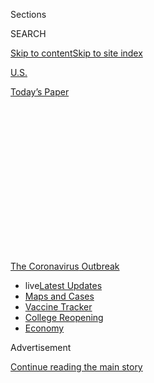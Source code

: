 <div id="app">

<div>

<div>

<div>

<div class="NYTAppHideMasthead css-1q2w90k e1suatyy0">

<div class="section css-ui9rw0 e1suatyy2">

<div class="css-eph4ug er09x8g0">

<div class="css-6n7j50">

</div>

<span class="css-1dv1kvn">Sections</span>

<div class="css-10488qs">

<span class="css-1dv1kvn">SEARCH</span>

</div>

[Skip to content](#site-content)[Skip to site
index](#site-index)

</div>

<div id="masthead-section-label" class="css-1wr3we4 eaxe0e00">

[U.S.](https://www.nytimes3xbfgragh.onion/section/us)

</div>

<div class="css-10698na e1huz5gh0">

</div>

</div>

<div id="masthead-bar-one" class="section hasLinks css-15hmgas e1csuq9d3">

<div class="css-uqyvli e1csuq9d0">

</div>

<div class="css-1uqjmks e1csuq9d1">

</div>

<div class="css-9e9ivx">

[](https://myaccount.nytimes3xbfgragh.onion/auth/login?response_type=cookie&client_id=vi)

</div>

<div class="css-1bvtpon e1csuq9d2">

[Today’s
Paper](https://www.nytimes3xbfgragh.onion/section/todayspaper)

</div>

</div>

</div>

</div>

<div data-aria-hidden="false">

<div id="site-content" data-role="main">

<div>

<div class="css-1aor85t" style="opacity:0.000000001;z-index:-1;visibility:hidden">

<div class="css-1hqnpie">

<div class="css-epjblv">

<span class="css-17xtcya">[U.S.](/section/us)</span><span class="css-x15j1o">|</span><span class="css-fwqvlz">I
Went Home to Texas to Cover the Virus. Then My Family Got
It.</span>

</div>

<div class="css-k008qs">

<div class="css-1iwv8en">

<span class="css-18z7m18"></span>

<div>

</div>

</div>

<span class="css-1n6z4y">https://nyti.ms/2OqWuhC</span>

<div class="css-1705lsu">

<div class="css-4xjgmj">

<div class="css-4skfbu" data-role="toolbar" data-aria-label="Social Media Share buttons, Save button, and Comments Panel with current comment count" data-testid="share-tools">

  - 
  - 
  - 
  - 
    
    <div class="css-6n7j50">
    
    </div>

  - 
  - 

</div>

</div>

</div>

</div>

</div>

</div>

<div id="NYT_TOP_BANNER_REGION" class="css-13pd83m">

<div>

<div id="styln-prism-menu-1592847958612" class="section interactive-content interactive-size-medium css-1edisqu">

<div class="css-17ih8de interactive-body">

<div id="scroll-container" class="css-1gj85ro">

[<span class="styln-title-wrap"><span class="css-1pje3qr">The
Coronavirus</span><span class="css-1pje3qr">
Outbreak</span></span>](https://www.nytimes3xbfgragh.onion/news-event/coronavirus?action=click&pgtype=Article&state=default&region=TOP_BANNER&context=storylines_menu)

  - <span class="css-kqxiym" data-emphasize="true">live</span>[Latest
    Updates](https://www.nytimes3xbfgragh.onion/2020/08/04/world/coronavirus-cases.html?action=click&pgtype=Article&state=default&region=TOP_BANNER&context=storylines_menu)
  - [Maps and
    Cases](https://www.nytimes3xbfgragh.onion/interactive/2020/us/coronavirus-us-cases.html?action=click&pgtype=Article&state=default&region=TOP_BANNER&context=storylines_menu)
  - [Vaccine
    Tracker](https://www.nytimes3xbfgragh.onion/interactive/2020/science/coronavirus-vaccine-tracker.html?action=click&pgtype=Article&state=default&region=TOP_BANNER&context=storylines_menu)
  - [College
    Reopening](https://www.nytimes3xbfgragh.onion/2020/08/02/us/covid-college-reopening.html?action=click&pgtype=Article&state=default&region=TOP_BANNER&context=storylines_menu)
  - [Economy](https://www.nytimes3xbfgragh.onion/live/2020/08/04/business/stock-market-today-coronavirus?action=click&pgtype=Article&state=default&region=TOP_BANNER&context=storylines_menu)

</div>

</div>

</div>

</div>

</div>

<div id="top-wrapper" class="css-1sy8kpn">

<div id="top-slug" class="css-l9onyx">

Advertisement

</div>

[Continue reading the main
story](#after-top)

<div class="ad top-wrapper" style="text-align:center;height:100%;display:block;min-height:250px">

<div id="top" class="place-ad" data-position="top" data-size-key="top">

</div>

</div>

<div id="after-top">

</div>

</div>

<div>

<div id="sponsor-wrapper" class="css-1hyfx7x">

<div id="sponsor-slug" class="css-19vbshk">

Supported by

</div>

[Continue reading the main
story](#after-sponsor)

<div id="sponsor" class="ad sponsor-wrapper" style="text-align:center;height:100%;display:block">

</div>

<div id="after-sponsor">

</div>

</div>

<div class="css-186x18t">

</div>

<div class="css-1vkm6nb ehdk2mb0">

# I Went Home to Texas to Cover the Virus. Then My Family Got It.

</div>

Edgar Sandoval knew he was well prepared to report on the spread of the
coronavirus on the Texas-Mexico border. He was going home. Little did he
know exactly what he would find.

<div class="css-79elbk" data-testid="photoviewer-wrapper">

<div class="css-z3e15g" data-testid="photoviewer-wrapper-hidden">

</div>

<div class="css-1a48zt4 ehw59r15" data-testid="photoviewer-children">

![<span class="css-16f3y1r e13ogyst0" data-aria-hidden="true">A masked
mannequin in a dress shop in McAllen, Texas. Hidalgo County, which
includes McAllen, reported 1,274 new cases of the coronavirus on
Thursday, setting a
record.</span><span class="css-cnj6d5 e1z0qqy90" itemprop="copyrightHolder"><span class="css-1ly73wi e1tej78p0">Credit...</span><span><span>Ilana
Panich-Linsman for The New York
Times</span></span></span>](https://static01.graylady3jvrrxbe.onion/images/2020/07/10/us/00virus-mcallen01/00virus-mcallen01-articleLarge.jpg?quality=75&auto=webp&disable=upscale)

</div>

</div>

<div class="css-18e8msd">

<div class="css-vp77d3 epjyd6m0">

<div class="css-1baulvz">

By [<span class="css-1baulvz last-byline" itemprop="name">Edgar
Sandoval</span>](https://www.nytimes3xbfgragh.onion/by/edgar-sandoval)

<div class="css-8atqhb">

Mr. Sandoval, a criminal justice reporter for The Times, was born in
California, came of age in Mexico and moved to the Rio Grande Valley as
a teenager.

</div>

</div>

</div>

  - 
    
    <div class="css-ld3wwf e16638kd2">
    
    Published July 14, 2020Updated Aug. 4,
    2020
    
    </div>

  - 
    
    <div class="css-4xjgmj">
    
    <div class="css-pvvomx" data-role="toolbar" data-aria-label="Social Media Share buttons, Save button, and Comments Panel with current comment count" data-testid="share-tools">
    
      - 
      - 
      - 
      - 
        
        <div class="css-6n7j50">
        
        </div>
    
      - 
      - 
    
    </div>
    
    </div>

</div>

<div class="css-mdjrty">

[Leer en
español](https://www.nytimes3xbfgragh.onion/es/2020/07/14/espanol/texas-coronavirus-rio-grande-valley.html "Read in Spanish")

</div>

</div>

<div class="section meteredContent css-1r7ky0e" name="articleBody" itemprop="articleBody">

<div class="css-1fanzo5 StoryBodyCompanionColumn">

<div class="css-53u6y8">

McALLEN, Texas — There were many reasons for a special level of alarm
when the
[coronavirus](https://www.nytimes3xbfgragh.onion/2020/08/04/us/texas-coronavirus-rio-grande-valley-starr-county.html)
swept out of
[Texas’](https://www.nytimes3xbfgragh.onion/2020/08/04/us/texas-coronavirus-rio-grande-valley-starr-county.html)
biggest cities in recent weeks and arrived with force in the Rio Grande
Valley.

The small cities along the border with Mexico are among the poorest in
Texas. The Valley, as local residents call it, is a place of hard labor
and low pay where “working from home” is unfeasible. It is dotted with
teeming colonias, orphan communities that are often without paved roads
or sewer connections — places where the virus, once it arrives, can
thrive.

The worries, it turned out, were justified. More than 8,000 people in
Hidalgo County — some of whom I know only too well — have had cases of
the virus confirmed. The county on Thursday surpassed its previous
record with 1,274 cases in a single day; more than 150 people have died.

</div>

</div>

<div>

</div>

<div class="css-1fanzo5 StoryBodyCompanionColumn">

<div class="css-53u6y8">

My family moved to the Rio Grande Valley in the mid-1990s, when I was
16. My parents, two sisters and their offspring all live on the same
block outside of McAllen. As soon as the outbreak reached the border, I
volunteered to report on the story because I was uniquely equipped to
tell it.

</div>

</div>

<div class="css-1fanzo5 StoryBodyCompanionColumn">

<div class="css-53u6y8">

After having reported on the virus during its calamitous sweep through
New York City, I knew that the warm, close-knit family culture I had
grown up with in the Valley would make social distancing a challenge —
and as I called ahead to prepare for my return home, I quickly learned
that my worst fears were coming true.

Seemingly overnight, people’s aunts, uncles, grandmas and cousins were
falling victim, one by one, to the highly contagious virus.

“Three months ago very few knew anyone who had contracted the virus,”
Jim Darling, the mayor of McAllen, Hidalgo County’s largest city, told
me. “Now, you can’t find people who don’t know anyone who isn’t
infected. It completely flipped.”

But I never expected that I would be part of this story.

The day before I boarded a plane from New York, my youngest sister sent
me a text message that froze me in place. “Brother, it looks like all of
the Sandovales have Covid,” it read in Spanish.

</div>

</div>

<div class="css-1fanzo5 StoryBodyCompanionColumn">

<div class="css-53u6y8">

Five in my family, including my mother, Arcelia; my father, Filiberto;
two sisters; and a nephew all had symptoms, she said.

</div>

</div>

<div>

</div>

<div class="css-1fanzo5 StoryBodyCompanionColumn">

<div class="css-53u6y8">

By the time my plane landed the next day, that number had doubled.

## A culture of close-knit families

In recent weeks, public health officials have been imploring Texans to
wear masks and obey social-distancing guidelines. Some restaurants have
begun taking patrons’ temperatures, and bars have remained largely
closed since the pandemic made a resurgence.

But one thing that has continued to stymie efforts at keeping people at
a distance in the Valley is its longstanding culture of pachangas, a
colloquial expression for the festive family gatherings where social
distancing is almost
nonexistent.

<div id="NYT_MAIN_CONTENT_1_REGION" class="css-9tf9ac">

<div>

<div id="styln-covid-updates-world" class="section interactive-content interactive-size-medium css-1ftcdic">

<div class="css-17ih8de interactive-body">

<div id="styln-briefing-block" data-asset-id="QXJ0aWNsZTpueXQ6Ly9hcnRpY2xlLzNhNGMwYWI5LWIwY2QtNWQwOS1hZTgwLTdjMGU3ZTA1OWQ2OA==">

<div class="briefing-block-header-section">

# [Latest Updates: Global Coronavirus Outbreak](https://www.nytimes3xbfgragh.onion/2020/08/04/world/coronavirus-cases.html?action=click&pgtype=Article&state=default&region=MAIN_CONTENT_1&context=storylines_live_updates)

<div class="briefing-block-ts">

Updated 2020-08-05T07:58:24.076Z

</div>

</div>

  - [As talks drag on, McConnell signals openness to jobless aid
    extension, and negotiators agree on a
    deadline.](https://www.nytimes3xbfgragh.onion/2020/08/04/world/coronavirus-cases.html?action=click&pgtype=Article&state=default&region=MAIN_CONTENT_1&context=storylines_live_updates#link-762df92)
  - [Novavax sees encouraging results from two studies of its
    experimental
    vaccine.](https://www.nytimes3xbfgragh.onion/2020/08/04/world/coronavirus-cases.html?action=click&pgtype=Article&state=default&region=MAIN_CONTENT_1&context=storylines_live_updates#link-1228a480)
  - [Mississippians must now wear masks in public, governor
    says.](https://www.nytimes3xbfgragh.onion/2020/08/04/world/coronavirus-cases.html?action=click&pgtype=Article&state=default&region=MAIN_CONTENT_1&context=storylines_live_updates#link-794484ed)

<div class="briefing-block-footer">

<div class="briefing-block-footer-meta">

[See more
updates](https://www.nytimes3xbfgragh.onion/2020/08/04/world/coronavirus-cases.html?action=click&pgtype=Article&state=default&region=MAIN_CONTENT_1&context=storylines_live_updates)

</div>

<div class="briefing-block-briefinglinks">

<span>More live coverage:</span>
[Markets](https://www.nytimes3xbfgragh.onion/live/2020/08/04/business/stock-market-today-coronavirus?action=click&pgtype=Article&state=default&region=MAIN_CONTENT_1&context=storylines_live_updates)

</div>

</div>

</div>

</div>

</div>

</div>

</div>

There has recently been a troublingly high rate of infection within
family clusters, said Eduardo Olivarez, chief administrative officer of
the Hidalgo County Health Department.

“When you have one or two people in the household who may be infected,
the probability of spreading it to others in the household is high,”
said Mr. Olivarez, who is known as Eddie.

Pachangas have been a way of life in the Valley for as long as I can
remember. The one I attended this past February held a special meaning
for my family and me.

</div>

</div>

<div class="css-1fanzo5 StoryBodyCompanionColumn">

<div class="css-53u6y8">

My mother had recently overcome an aggressive form of breast cancer, and
we had turned the garage into an impromptu party hall for her 66th
birthday. Relatives sat close to each other on plastic chairs and
savored smoky carne asada. A mariachi band played “Las Mañanitas” as my
mother clapped to the sounds of the trumpets and the guitars.

“The day you were born, all the flowers were born, too,” the mariachi
sang. My mother took turns dancing with almost every guest until her
body gave out. “I haven’t danced like that since I was a teenager,” she
said that night.

As I reported the story, I ran into other families who had gathered in
recent weeks, only to see the coronavirus strike those who were there,
one by one.

</div>

</div>

<div class="css-79elbk" data-testid="photoviewer-wrapper">

<div class="css-z3e15g" data-testid="photoviewer-wrapper-hidden">

</div>

<div class="css-1a48zt4 ehw59r15" data-testid="photoviewer-children">

![<span class="css-16f3y1r e13ogyst0" data-aria-hidden="true">Cris
Flores, left, and her grandfather, Ramon
Contreras.</span>](https://static01.graylady3jvrrxbe.onion/images/2020/07/10/us/00virus-mcallen02/merlin_174426264_cf3ca7e1-f47b-46cd-96ba-a4eafed7b2c6-articleLarge.jpg?quality=75&auto=webp&disable=upscale)

</div>

</div>

<div class="css-1fanzo5 StoryBodyCompanionColumn">

<div class="css-53u6y8">

Cris Flores told me about her grandfather, Ramon Contreras, who had
followed all the rules set out by the state for dealing with the virus.
When he turned 84 at the height of the pandemic in late April, the
family settled for an impersonal Zoom session.

Weeks later, after Texas eased its stay-at-home restrictions, Mr.
Contreras gathered with about 10 family members for a pachanga.

By mid-June, the family patriarch was the first to display severe
symptoms of the coronavirus and later died, Ms. Flores said. By the time
of Mr. Contreras’s funeral, nearly 20 relatives had been infected.

</div>

</div>

<div class="css-1fanzo5 StoryBodyCompanionColumn">

<div class="css-53u6y8">

“He loved to get his family together,” Ms. Flores said. “And that’s what
took him.”

My family’s encounter with the virus started in the last week of June,
when my 17-year-old nephew, who mistook his virus symptoms for strep,
joined my 66-year-old mother, 69-year-old father, two sisters and a
brother-in-law on a medical road trip to Houston, where my mother had
scheduled a mammogram.

**¿Hablas español?** *To read more of our stories in
Spanish,*[*subscribe to our newsletter El
Times.*](https://www.nytimes3xbfgragh.onion/newsletters/el-times)

On their way back to the Valley, they visited relatives in Galveston.
After Father’s Day, about a dozen relatives who had met one another
during the trip began describing debilitating headaches, body chills,
fever and trouble breathing, all classic Covid-19 symptoms.

The Contreras family was in a similar situation. They gathered for their
festive pachanga on June 1, dancing to mariachi music, sharing family
stories and savoring classic Mexican barbecue.

“Because they kept it small, they thought they were doing the right
thing,” said Ms. Flores, who stayed home because she worried about the
virus.

It only took a few days for Mr. Contreras to develop a severe
respiratory illness. Two of his sons soon joined him in the hospital
with difficulty breathing. Soon uncles, aunts and cousins also fell ill.

Ms. Flores told me that when she heard her grandfather’s brain was
bleeding, she rushed to the hospital and found him unconscious and
connected to several tubes.

“Your güera is here,” she whispered, using the nickname he had given her
as a child, alluding to her light complexion.

</div>

</div>

<div class="css-1fanzo5 StoryBodyCompanionColumn">

<div class="css-53u6y8">

She recalled praying next to his bed and then dialing several family
members who bid him emotional farewells before he took his last breath.

“I am forever grateful to have been given that opportunity not to let my
grandpa die alone,” she said in
tears.

</div>

</div>

<div class="css-79elbk" data-testid="photoviewer-wrapper">

<div class="css-z3e15g" data-testid="photoviewer-wrapper-hidden">

</div>

<div class="css-1a48zt4 ehw59r15" data-testid="photoviewer-children">

<div class="css-1xdhyk6 erfvjey0">

<span class="css-1ly73wi e1tej78p0">Image</span>

<div class="css-zjzyr8">

<div data-testid="lazyimage-container" style="height:257.77777777777777px">

</div>

</div>

</div>

<span class="css-16f3y1r e13ogyst0" data-aria-hidden="true">Patients are
screened before being tested for the coronavirus at Nuestra Clinica del
Valle in San Juan,
Texas.</span><span class="css-cnj6d5 e1z0qqy90" itemprop="copyrightHolder"><span class="css-1ly73wi e1tej78p0">Credit...</span><span>Ilana
Panich-Linsman for The New York Times</span></span>

</div>

</div>

<div class="css-1fanzo5 StoryBodyCompanionColumn">

<div class="css-53u6y8">

## A pandemic hits close to home

As I arrived in the Valley on June 27, I learned that most of my sick
family members were weathering Covid-19 in isolation. One of my aunts
had complained of trouble breathing and was taken by ambulance to a
hospital near Galveston. I did not worry much for myself — I had come
down with the virus earlier in New York, and had antibodies that might
fend it
off.

<div id="NYT_MAIN_CONTENT_3_REGION" class="css-9tf9ac">

<div>

<div id="styln-prism-freeform-1594220623585" class="section interactive-content interactive-size-medium css-1ftcdic">

<div class="css-17ih8de interactive-body">

<div id="prism-freeform-block-85410" class="css-19mumt8" data-role="complementary" data-storyline="The Coronavirus Outbreak" data-truncated="true" tabindex="0">

<div class="css-a8d9oz">

<div class="css-eb027h">

[](https://www.nytimes3xbfgragh.onion/news-event/coronavirus?action=click&pgtype=Article&state=default&region=MAIN_CONTENT_3&context=storylines_faq)

### The Coronavirus Outbreak ›

#### Frequently Asked Questions

Updated August 4, 2020

  - #### I have antibodies. Am I now immune?
    
      - As of right now,[that seems likely, for at least several
        months.](https://www.nytimes3xbfgragh.onion/2020/07/22/health/covid-antibodies-herd-immunity.html?action=click&pgtype=Article&state=default&region=MAIN_CONTENT_3&context=storylines_faq)
        There have been frightening accounts of people suffering what
        seems to be a second bout of Covid-19. But experts say these
        patients may have a drawn-out course of infection, with the
        virus taking a slow toll weeks to months after initial exposure.
        People infected with the coronavirus typically
        [produce](https://www.nature.com/articles/s41586-020-2456-9)
        immune molecules called antibodies, which are [protective
        proteins made in response to an
        infection](https://www.nytimes3xbfgragh.onion/2020/05/07/health/coronavirus-antibody-prevalence.html?action=click&pgtype=Article&state=default&region=MAIN_CONTENT_3&context=storylines_faq)[.
        These antibodies
        may](https://www.nytimes3xbfgragh.onion/2020/05/07/health/coronavirus-antibody-prevalence.html?action=click&pgtype=Article&state=default&region=MAIN_CONTENT_3&context=storylines_faq)
        last in the body [only two to three
        months](https://www.nature.com/articles/s41591-020-0965-6),
        which may seem worrisome, but that’s perfectly normal after an
        acute infection subsides, said Dr. Michael Mina, an immunologist
        at Harvard University. It may be possible to get the coronavirus
        again, but it’s highly unlikely that it would be possible in a
        short window of time from initial infection or make people
        sicker the second time.

  - #### I’m a small-business owner. Can I get relief?
    
      - The [stimulus bills enacted in
        March](https://www.nytimes3xbfgragh.onion/article/small-business-loans-stimulus-grants-freelancers-coronavirus.html?action=click&pgtype=Article&state=default&region=MAIN_CONTENT_3&context=storylines_faq)
        offer help for the millions of American small businesses. Those
        eligible for aid are businesses and nonprofit organizations with
        fewer than 500 workers, including sole proprietorships,
        independent contractors and freelancers. Some larger companies
        in some industries are also eligible. The help being offered,
        which is being managed by the Small Business Administration,
        includes the Paycheck Protection Program and the Economic Injury
        Disaster Loan program. But lots of folks have [not yet seen
        payouts.](https://www.nytimes3xbfgragh.onion/interactive/2020/05/07/business/small-business-loans-coronavirus.html?action=click&pgtype=Article&state=default&region=MAIN_CONTENT_3&context=storylines_faq)
        Even those who have received help are confused: The rules are
        draconian, and some are stuck sitting on [money they don’t know
        how to
        use.](https://www.nytimes3xbfgragh.onion/2020/05/02/business/economy/loans-coronavirus-small-business.html?action=click&pgtype=Article&state=default&region=MAIN_CONTENT_3&context=storylines_faq)
        Many small-business owners are getting less than they expected
        or [not hearing anything at
        all.](https://www.nytimes3xbfgragh.onion/2020/06/10/business/Small-business-loans-ppp.html?action=click&pgtype=Article&state=default&region=MAIN_CONTENT_3&context=storylines_faq)

  - #### What are my rights if I am worried about going back to work?
    
      - Employers have to provide [a safe
        workplace](https://www.osha.gov/SLTC/covid-19/standards.html)
        with policies that protect everyone equally. [And if one of your
        co-workers tests positive for the coronavirus, the
        C.D.C.](https://www.nytimes3xbfgragh.onion/article/coronavirus-money-unemployment.html?action=click&pgtype=Article&state=default&region=MAIN_CONTENT_3&context=storylines_faq)
        has said that [employers should tell their
        employees](https://www.cdc.gov/coronavirus/2019-ncov/community/guidance-business-response.html)
        -- without giving you the sick employee’s name -- that they may
        have been exposed to the virus.

  - #### Should I refinance my mortgage?
    
      - [It could be a good
        idea,](https://www.nytimes3xbfgragh.onion/article/coronavirus-money-unemployment.html?action=click&pgtype=Article&state=default&region=MAIN_CONTENT_3&context=storylines_faq)
        because mortgage rates have [never been
        lower.](https://www.nytimes3xbfgragh.onion/2020/07/16/business/mortgage-rates-below-3-percent.html?action=click&pgtype=Article&state=default&region=MAIN_CONTENT_3&context=storylines_faq)
        Refinancing requests have pushed mortgage applications to some
        of the highest levels since 2008, so be prepared to get in line.
        But defaults are also up, so if you’re thinking about buying a
        home, be aware that some lenders have tightened their standards.

  - #### What is school going to look like in September?
    
      - It is unlikely that many schools will return to a normal
        schedule this fall, requiring the grind of [online
        learning](https://www.nytimes3xbfgragh.onion/2020/06/05/us/coronavirus-education-lost-learning.html?action=click&pgtype=Article&state=default&region=MAIN_CONTENT_3&context=storylines_faq),
        [makeshift child
        care](https://www.nytimes3xbfgragh.onion/2020/05/29/us/coronavirus-child-care-centers.html?action=click&pgtype=Article&state=default&region=MAIN_CONTENT_3&context=storylines_faq)
        and [stunted
        workdays](https://www.nytimes3xbfgragh.onion/2020/06/03/business/economy/coronavirus-working-women.html?action=click&pgtype=Article&state=default&region=MAIN_CONTENT_3&context=storylines_faq)
        to continue. California’s two largest public school districts —
        Los Angeles and San Diego — said on July 13, that [instruction
        will be remote-only in the
        fall](https://www.nytimes3xbfgragh.onion/2020/07/13/us/lausd-san-diego-school-reopening.html?action=click&pgtype=Article&state=default&region=MAIN_CONTENT_3&context=storylines_faq),
        citing concerns that surging coronavirus infections in their
        areas pose too dire a risk for students and teachers. Together,
        the two districts enroll some 825,000 students. They are the
        largest in the country so far to abandon plans for even a
        partial physical return to classrooms when they reopen in
        August. For other districts, the solution won’t be an
        all-or-nothing approach. [Many
        systems](https://bioethics.jhu.edu/research-and-outreach/projects/eschool-initiative/school-policy-tracker/),
        including the nation’s largest, New York City, are devising
        [hybrid
        plans](https://www.nytimes3xbfgragh.onion/2020/06/26/us/coronavirus-schools-reopen-fall.html?action=click&pgtype=Article&state=default&region=MAIN_CONTENT_3&context=storylines_faq)
        that involve spending some days in classrooms and other days
        online. There’s no national policy on this yet, so check with
        your municipal school system regularly to see what is happening
        in your
community.

<div id="styln-survey-component-85410" class="styln-survey-component" data-surveyname="faq" data-surveystoryline="coronavirus">

</div>

</div>

<div class="css-6mllg9">

</div>

<div class="css-pmm6ed">

<span class="css-5gimkt"></span>

</div>

</div>

</div>

</div>

</div>

</div>

</div>

On July 1, I hurried to my parents’ home and found my mother — I usually
call her “Ama” — in the living room, gasping for air.

I knew she had to go, and quickly, to one of the hospitals, but where?
The few hospitals in the Valley were filling up quickly. By the time my
sister and I got her into the emergency room at Doctors Hospital at
Renaissance in McAllen, her blood oxygen level had reached a paltry 80
percent, and a nurse quickly connected her to an oxygen supply. X-ray
images showed her lungs nearly covered in what resembled pale spider
webs.

“I’m surprised your mother was able to breathe on her own, given the
poor state of her lungs,” another nurse said.

</div>

</div>

<div class="css-1fanzo5 StoryBodyCompanionColumn">

<div class="css-53u6y8">

I nodded my head quietly. This was the woman who had prided herself on
working as a cleaning lady well into her eighth month of pregnancy.
Whenever one of my three sisters complained about the slightest ache,
she was quick to remind them that she had juggled mops, brooms and
cleaning carts, all while carrying a belly the size of a watermelon.

On this night, she said little. Instead she focused on slowly inhaling
and exhaling the dwindling air moving through her lungs. Less than an
hour after a nurse administered a coronavirus test, he announced that
she was positive.

“No surprise there,” Ama said.

Two attendants arrived with a stretcher to transport her into a Covid
wing at another location, where she would not be allowed to have
visitors, I knew. My throat tightened. The beeping sound of the monitors
echoed around the small room.

The two attendants asked her to place her arms on her stomach and they
wrapped her in a white blanket.

“We’re going to make a ** señora ** burrito,” one of them said, and we
laughed.

Suddenly I panicked. Our family, while close, has never been overly
emotional. Growing up, Ama used to remind us that she might not say “I
love you” often, but that she and Apa worked hard to provide us with
food and a roof over our heads. And that’s what matters, she would say.
Actions, not words.

I fought the urge to reach for her and say something profound. Should I
say I love you? Was it time for a heartfelt farewell? What if this was
the last time I would see her alive?

I decided that if I said something poignant, she might interpret it as a
final goodbye and give up. Instead, I decided to act as casual as
possible.

</div>

</div>

<div class="css-1fanzo5 StoryBodyCompanionColumn">

<div class="css-53u6y8">

“Echele ganas,” I murmured as the attendants began pushing her away. “Do
your best.” I waved goodbye.

Ama nodded yes and disappeared down the
hallway.

<div class="css-79elbk" data-testid="photoviewer-wrapper">

<div class="css-z3e15g" data-testid="photoviewer-wrapper-hidden">

</div>

<div class="css-1a48zt4 ehw59r15" data-testid="photoviewer-children">

<div class="css-zgakxe erfvjey0">

<span class="css-1ly73wi e1tej78p0">Image</span>

<div class="css-zjzyr8">

<div data-testid="lazyimage-container" style="height:685.5791962174942px">

</div>

</div>

</div>

<span class="css-16f3y1r e13ogyst0" data-aria-hidden="true">Edgar
Sandoval, second from right, with his father, Filiberto; mother,
Arcelia; and sister Mirna.</span>

</div>

</div>

## The virus rolls on

After Mr. Contreras’s burial, Ms. Flores developed a dry cough. She
later tested positive for the virus.

Two weeks after she had started feeling sick, all four of her children
were also showing signs.

Looking back, she wished her family had heeded the warnings. Some days
she wonders if she should have pushed back more forcefully. First there
was the pachanga, then the funeral. They had known such gatherings could
be risky, she said, but somehow no one really believed there would be
serious consequences.

“There is a whole mentality of *‘*no pasa nada,’ you know?” she said.
“Nothing will happen.”

As the second week of July rolled around, most of my dozen or so family
members who had fallen ill began peeling out of bed. My mother and aunt
remained hospitalized but were showing signs of recovery. Everyone told
stories of excruciating body aches, debilitating chills and burning
fevers.

Apa limped out of his bedroom, the lights from a window stabbing his
eyes. He said he felt as if he had wrestled a monster made out of
burning lava all night. My oldest sister said that every morning after
waking up, she felt as if an invisible hammer was smashing her head.

Some days, Ama managed to text us a selfie, outfitted in her oxygen
mask. Other days she told us that she had slept poorly and that her
breathing became labored when she tried to walk.

</div>

</div>

<div class="css-1fanzo5 StoryBodyCompanionColumn">

<div class="css-53u6y8">

All five of us children stared at our phones as if our lives depended on
it, waiting for news.

“They are giving me plasma,” she would write, and then go silent.

“I want to come home soon,” she would text days later.

Nearly a week after I had dropped her at the emergency room, her mood
and breathing had significantly improved. She was able to sit upright
and hold a phone conversation for five minutes. We began talking about
preparations for her eventual return home.

I wanted to say I loved her. But again I choked. *Don’t make it sound
like you’re* *saying goodbye*, I told myself.

After we hung up, I sent her a GIF of a white bunny that shoots hearts
every time it hugs.

“I love you,” the message flashed, over and over.

</div>

</div>

</div>

<div>

</div>

<div>

</div>

<div>

</div>

<div>

<div id="bottom-wrapper" class="css-1ede5it">

<div id="bottom-slug" class="css-l9onyx">

Advertisement

</div>

[Continue reading the main
story](#after-bottom)

<div id="bottom" class="ad bottom-wrapper" style="text-align:center;height:100%;display:block;min-height:90px">

</div>

<div id="after-bottom">

</div>

</div>

</div>

</div>

</div>

## Site Index

<div>

</div>

## Site Information Navigation

  - [© <span>2020</span> <span>The New York Times
    Company</span>](https://help.nytimes3xbfgragh.onion/hc/en-us/articles/115014792127-Copyright-notice)

<!-- end list -->

  - [NYTCo](https://www.nytco.com/)
  - [Contact
    Us](https://help.nytimes3xbfgragh.onion/hc/en-us/articles/115015385887-Contact-Us)
  - [Work with us](https://www.nytco.com/careers/)
  - [Advertise](https://nytmediakit.com/)
  - [T Brand Studio](http://www.tbrandstudio.com/)
  - [Your Ad
    Choices](https://www.nytimes3xbfgragh.onion/privacy/cookie-policy#how-do-i-manage-trackers)
  - [Privacy](https://www.nytimes3xbfgragh.onion/privacy)
  - [Terms of
    Service](https://help.nytimes3xbfgragh.onion/hc/en-us/articles/115014893428-Terms-of-service)
  - [Terms of
    Sale](https://help.nytimes3xbfgragh.onion/hc/en-us/articles/115014893968-Terms-of-sale)
  - [Site
    Map](https://spiderbites.nytimes3xbfgragh.onion)
  - [Help](https://help.nytimes3xbfgragh.onion/hc/en-us)
  - [Subscriptions](https://www.nytimes3xbfgragh.onion/subscription?campaignId=37WXW)

</div>

</div>

</div>

</div>
